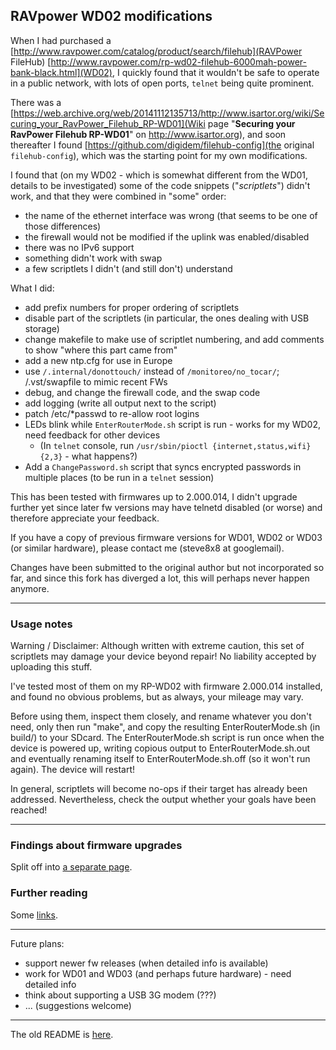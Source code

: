 ## RAVpower WD02 modifications ##

When I had purchased a [http://www.ravpower.com/catalog/product/search/filehub](RAVPower FileHub)
[http://www.ravpower.com/rp-wd02-filehub-6000mah-power-bank-black.html](WD02), I quickly found that it wouldn't be
safe to operate in a public network, with lots of open ports, `telnet` being quite prominent.

There was a [https://web.archive.org/web/20141112135713/http://www.isartor.org/wiki/Securing_your_RavPower_Filehub_RP-WD01](Wiki page "**Securing your RavPower Filehub RP-WD01**" on http://www.isartor.org), and soon thereafter I found
[https://github.com/digidem/filehub-config](the original `filehub-config`), which was the starting
point for my own modifications.

I found that (on my WD02 - which is somewhat different from the WD01, details to be investigated)
some of the code snippets ("*scriptlets*") didn't work, and that they were combined in "some" order:
   * the name of the ethernet interface was wrong (that seems to be one of those differences)
   * the firewall would not be modified if the uplink was enabled/disabled
   * there was no IPv6 support
   * something didn't work with swap
   * a few scriptlets I didn't (and still don't) understand

What I did:
   * add prefix numbers for proper ordering of scriptlets
   * disable part of the scriptlets (in particular, the ones dealing with USB storage)
   * change makefile to make use of scriptlet numbering, and add comments to show "where this part came from"
   * add a new ntp.cfg for use in Europe
   * use `/.internal/donottouch/` instead of `/monitoreo/no_tocar/`; /.vst/swapfile to mimic recent FWs
   * debug, and change the firewall code, and the swap code
   * add logging (write all output next to the script)
   * patch /etc/*passwd to re-allow root logins
   * LEDs blink while `EnterRouterMode.sh` script is run - works for my WD02, need feedback for other devices
      * (In `telnet` console, run `/usr/sbin/pioctl {internet,status,wifi} {2,3}` - what happens?)
   * Add a `ChangePassword.sh` script that syncs encrypted passwords in multiple places (to be run in a `telnet` session)

This has been tested with firmwares up to 2.000.014, I didn't upgrade further yet since later fw versions may have telnetd disabled (or worse)
and therefore appreciate your feedback.

If you have a copy of previous firmware versions for WD01, WD02 or WD03 (or similar hardware), please contact me
(steve8x8 at googlemail).

Changes have been submitted to the original author but not incorporated so far, and since this fork has diverged
a lot, this will perhaps never happen anymore.

---

### Usage notes ###

Warning / Disclaimer:
Although written with extreme caution, this set of scriptlets may damage your device beyond repair!
No liability accepted by uploading this stuff.

I've tested most of them on my RP-WD02 with firmware 2.000.014 installed, and found no obvious problems,
but as always, your mileage may vary.

Before using them, inspect them closely, and rename whatever you don't need, only then run "make",
and copy the resulting EnterRouterMode.sh (in build/) to your SDcard.
The EnterRouterMode.sh script is run once when the device is powered up, writing copious output to
EnterRouterMode.sh.out and eventually renaming itself to EnterRouterMode.sh.off (so it won't run
again). The device will restart! 

In general, scriptlets will become no-ops if their target has already been addressed. Nevertheless,
check the output whether your goals have been reached!

---

### Findings about firmware upgrades ###

Split off into [a separate page](doc/Firmwares.md).

### Further reading ###

Some [links](doc/Links.md).

---

Future plans:
   * support newer fw releases (when detailed info is available)
   * work for WD01 and WD03 (and perhaps future hardware) - need detailed info
   * think about supporting a USB 3G modem (???)
   * ... (suggestions welcome)

---

The old README is [here](doc/README_orig.md).
